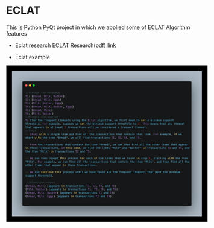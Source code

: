 # ECLAT
This is Python PyQt project in which we applied some of ECLAT Algorithm features 

 - Eclat research
[ECLAT Research(pdf) link](assets/Eclat_Algorithm_Research.pdf)

 - Eclat example
 <img src="assets/algorithm_example.png" style="border:15px solid black">